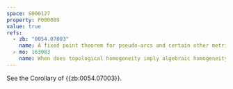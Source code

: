```yaml
---
space: S000127
property: P000089
value: true
refs:
  - zb: "0054.07003"
    name: A fixed point theorem for pseudo-arcs and certain other metric continua (Hamilton, O. H.)
  - mo: 163083
    name: When does topological homogeneity imply algebraic homogeneity? Pseudo-arc and Hilbert cube
---
```


See the Corollary of {{zb:0054.07003}}.
